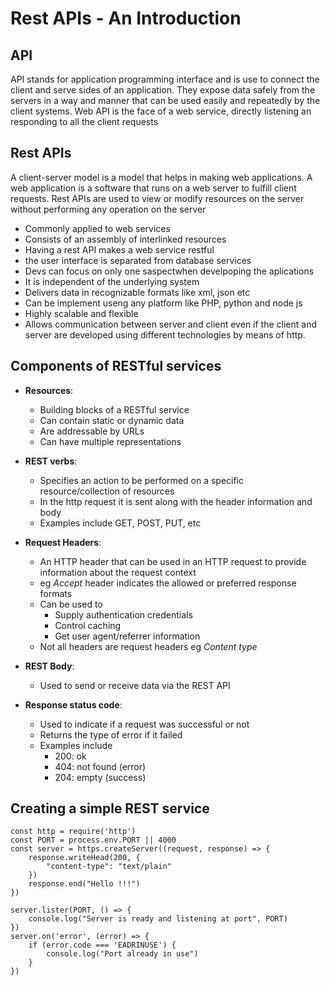 # Rest APIs - An Introduction

## API

API stands for application programming interface and is use to connect the client and serve sides of an application. They expose data safely from the servers in a way and manner that can be used easily and repeatedly by the client systems. Web API is the face of a web service, directly listening an responding to all the client requests

## Rest APIs

A client-server model is a model that helps in making web applications. A web application is a software that runs on a web server to fulfill client requests.
Rest APIs are used to view or modify resources on the server without performing any operation on the server

- Commonly applied to web services
- Consists of an assembly of interlinked resources
- Having a rest API makes a web service restful
- the user interface is separated from database services
- Devs can focus on only one saspectwhen develpoping the aplications
- It is independent of the underlying system
- Delivers data in recognizable formats like xml, json etc
- Can be implement useng any platform like PHP, python and node js
- Highly scalable and flexible
- Allows communication between server and client even if the client and server are developed using different technologies by means of http.
## Components of RESTful services
- **Resources**: 
    - Building blocks of a RESTful service
    - Can contain static or dynamic data
    - Are addressable by URLs
    - Can have multiple representations
- **REST verbs**:
    - Specifies an action to be performed on a specific resource/collection of resources
    - In the http request it is sent along with the header information and body
    - Examples include GET, POST, PUT, etc
- **Request Headers**:
    - An HTTP header that can be used in an HTTP request to provide information about the request context
    - eg *Accept* header indicates the allowed or preferred response formats
    - Can be used to 
        - Supply authentication credentials
        - Control caching
        - Get user agent/referrer information
    - Not all headers are request headers eg *Content type*

- **REST Body**:
    - Used to send or receive data via the REST API

- **Response status code**:
    - Used to indicate if a request was successful or not
    - Returns the type of error if it failed
    - Examples include
        - 200: ok
        - 404: not found (error)
        - 204: empty (success)

## Creating a simple REST service

```
const http = require('http')
const PORT = process.env.PORT || 4000
const server = https.createServer((request, response) => {
    response.writeHead(200, {
        "content-type": "text/plain"
    })
    response.end("Hello !!!")
})

server.lister(PORT, () => {
    console.log("Server is ready and listening at port", PORT)
})
server.on('error', (error) => {
    if (error.code === 'EADRINUSE') {
        console.log("Port already in use")
    }
})
```